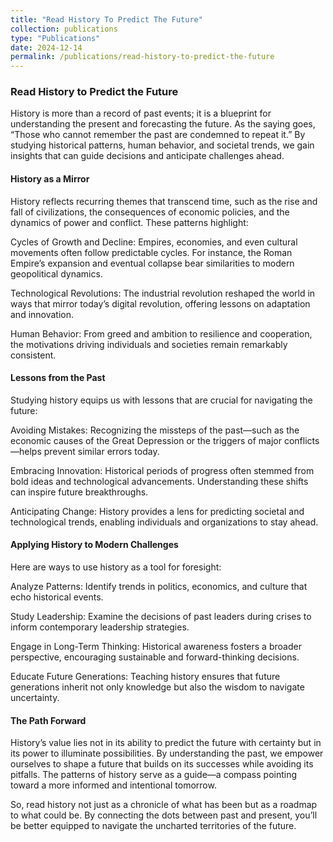 ```yaml
---
title: "Read History To Predict The Future"
collection: publications
type: "Publications"
date: 2024-12-14
permalink: /publications/read-history-to-predict-the-future
---
```



### Read History to Predict the Future

History is more than a record of past events; it is a blueprint for understanding the present and forecasting the future. As the saying goes, “Those who cannot remember the past are condemned to repeat it.” By studying historical patterns, human behavior, and societal trends, we gain insights that can guide decisions and anticipate challenges ahead.

#### History as a Mirror

History reflects recurring themes that transcend time, such as the rise and fall of civilizations, the consequences of economic policies, and the dynamics of power and conflict. These patterns highlight:

Cycles of Growth and Decline: Empires, economies, and even cultural movements often follow predictable cycles. For instance, the Roman Empire’s expansion and eventual collapse bear similarities to modern geopolitical dynamics.

Technological Revolutions: The industrial revolution reshaped the world in ways that mirror today’s digital revolution, offering lessons on adaptation and innovation.

Human Behavior: From greed and ambition to resilience and cooperation, the motivations driving individuals and societies remain remarkably consistent.

#### Lessons from the Past

Studying history equips us with lessons that are crucial for navigating the future:

Avoiding Mistakes: Recognizing the missteps of the past—such as the economic causes of the Great Depression or the triggers of major conflicts—helps prevent similar errors today.

Embracing Innovation: Historical periods of progress often stemmed from bold ideas and technological advancements. Understanding these shifts can inspire future breakthroughs.

Anticipating Change: History provides a lens for predicting societal and technological trends, enabling individuals and organizations to stay ahead.

#### Applying History to Modern Challenges

Here are ways to use history as a tool for foresight:

Analyze Patterns: Identify trends in politics, economics, and culture that echo historical events.

Study Leadership: Examine the decisions of past leaders during crises to inform contemporary leadership strategies.

Engage in Long-Term Thinking: Historical awareness fosters a broader perspective, encouraging sustainable and forward-thinking decisions.

Educate Future Generations: Teaching history ensures that future generations inherit not only knowledge but also the wisdom to navigate uncertainty.

#### The Path Forward

History’s value lies not in its ability to predict the future with certainty but in its power to illuminate possibilities. By understanding the past, we empower ourselves to shape a future that builds on its successes while avoiding its pitfalls. The patterns of history serve as a guide—a compass pointing toward a more informed and intentional tomorrow.

So, read history not just as a chronicle of what has been but as a roadmap to what could be. By connecting the dots between past and present, you’ll be better equipped to navigate the uncharted territories of the future.
